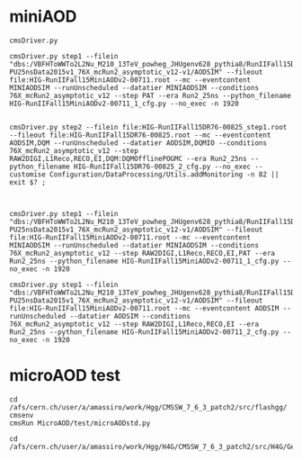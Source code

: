 miniAOD
====

    cmsDriver.py
    
    cmsDriver.py step1 --filein "dbs:/VBFHToWWTo2L2Nu_M210_13TeV_powheg_JHUgenv628_pythia8/RunIIFall15DR76-PU25nsData2015v1_76X_mcRun2_asymptotic_v12-v1/AODSIM" --fileout file:HIG-RunIIFall15MiniAODv2-00711.root --mc --eventcontent MINIAODSIM --runUnscheduled --datatier MINIAODSIM --conditions 76X_mcRun2_asymptotic_v12 --step PAT --era Run2_25ns --python_filename HIG-RunIIFall15MiniAODv2-00711_1_cfg.py --no_exec -n 1920 
    
    
    cmsDriver.py step2 --filein file:HIG-RunIIFall15DR76-00825_step1.root --fileout file:HIG-RunIIFall15DR76-00825.root --mc --eventcontent AODSIM,DQM --runUnscheduled --datatier AODSIM,DQMIO --conditions 76X_mcRun2_asymptotic_v12 --step RAW2DIGI,L1Reco,RECO,EI,DQM:DQMOfflinePOGMC --era Run2_25ns --python_filename HIG-RunIIFall15DR76-00825_2_cfg.py --no_exec --customise Configuration/DataProcessing/Utils.addMonitoring -n 82 || exit $? ; 



    cmsDriver.py step1 --filein "dbs:/VBFHToWWTo2L2Nu_M210_13TeV_powheg_JHUgenv628_pythia8/RunIIFall15DR76-PU25nsData2015v1_76X_mcRun2_asymptotic_v12-v1/AODSIM" --fileout file:HIG-RunIIFall15MiniAODv2-00711.root --mc --eventcontent MINIAODSIM --runUnscheduled --datatier MINIAODSIM --conditions 76X_mcRun2_asymptotic_v12 --step RAW2DIGI,L1Reco,RECO,EI,PAT --era Run2_25ns --python_filename HIG-RunIIFall15MiniAODv2-00711_1_cfg.py --no_exec -n 1920 

    cmsDriver.py step1 --filein "dbs:/VBFHToWWTo2L2Nu_M210_13TeV_powheg_JHUgenv628_pythia8/RunIIFall15DR76-PU25nsData2015v1_76X_mcRun2_asymptotic_v12-v1/AODSIM" --fileout file:HIG-RunIIFall15MiniAODv2-00711.root --mc --eventcontent AODSIM --runUnscheduled --datatier AODSIM --conditions 76X_mcRun2_asymptotic_v12 --step RAW2DIGI,L1Reco,RECO,EI --era Run2_25ns --python_filename HIG-RunIIFall15MiniAODv2-00711_2_cfg.py --no_exec -n 1920 

    
microAOD test
====

    cd /afs/cern.ch/user/a/amassiro/work/Hgg/CMSSW_7_6_3_patch2/src/flashgg/
    cmsenv
    cmsRun MicroAOD/test/microAODstd.py
    
    cd /afs/cern.ch/user/a/amassiro/work/Hgg/H4G/CMSSW_7_6_3_patch2/src/H4G/Gen/miniAOD
    